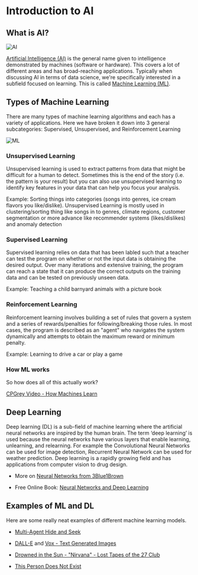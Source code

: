 
# Introduction to AI


## What is AI?

![AI](images/AIMLDL.png)

[Artificial Intelligence (AI)](https://en.wikipedia.org/wiki/Artificial_intelligence) is the general name given to intelligence demonstrated by machines (software or hardware). This covers a lot of different areas and has broad-reaching applications. Typically when discussing AI in terms of data science, we're specifically interested in a subfield focused on learning. This is called [Machine Learning (ML)](https://en.wikipedia.org/wiki/Machine_learning).


## Types of Machine Learning


There are many types of machine learning algorithms and each has a variety of applications. Here we have broken it down into 3 general subcategories: Supervised, Unsupervised, and Reinforcement Learning


![ML](images/machine-learning1-1.png)


### Unsupervised Learning


Unsupervised learning is used to extract patterns from data that might be difficult for a human to detect. Sometimes this is the end of the story (i.e. the pattern is your result) but you can also use unsupervised learning to identify key features in your data that can help you focus your analysis.


Example: Sorting things into categories (songs into genres, ice cream flavors you like/dislike). Unsupervised Learning is mostly used in clustering/sorting thing like songs in to genres, climate regions, customer segmentation or more advance like recommender systems (likes/dislikes) and anomaly detection


### Supervised Learning


Supervised learning relies on data that has been labled such that a teacher can test the program on whether or not the input data is obtaining the desired output. Over many iterations and extensive training, the program can reach a state that it can produce the correct outputs on the training data and can be tested on previously unseen data.


Example: Teaching a child barnyard animals with a picture book


### Reinforcement Learning


Reinforcement learning involves building a set of rules that govern a system and a series of rewards/penalties for following/breaking those rules. In most cases, the program is described as an "agent" who navigates the system dynamically and attempts to obtain the maximum reward or minimum penalty.


Example: Learning to drive a car or play a game


### How ML works


So how does all of this actually work?

[CPGrey Video - How Machines Learn](https://youtu.be/R9OHn5ZF4Uo)



## Deep Learning


Deep learning (DL) is a sub-field of machine learning where the artificial neural networks are inspired by the human brain. The term ‘deep learning’ is used because the neural networks have various layers that enable learning, unlearning, and relearning. For example the Convolutional Neural Networks can be used for image detection, Recurrent Neural Network can be used for weather prediction. Deep learning is a rapidly growing field and has applications from computer vision to drug design.

- More on [Neural Networks from 3Blue1Brown](https://www.3blue1brown.com/lessons/neural-networks)

- Free Online Book: [Neural Networks and Deep Learning](http://neuralnetworksanddeeplearning.com)


## Examples of ML and DL


Here are some really neat examples of different machine learning models. 

- [Multi-Agent Hide and Seek](https://www.youtube.com/watch?v=kopoLzvh5jY)

- [DALL-E](https://openai.com/blog/dall-e/) and [Vox - Text Generated Images](https://www.youtube.com/watch?v=SVcsDDABEkM)

- [Drowned in the Sun - "Nirvana" - Lost Tapes of the 27 Club](https://www.youtube.com/watch?v=tjzOzuKQhSM)

- [This Person Does Not Exist](https://this-person-does-not-exist.com/en)
